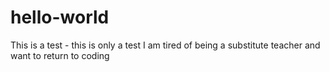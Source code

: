 # hello-world
This is a test - this is only a test
I am tired of being a substitute teacher and want to return to coding
